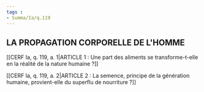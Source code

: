 ```yaml
---
tags : 
- Summa/Ia/q.119
---
```


## LA PROPAGATION CORPORELLE DE L'HOMME

[[CERF Ia, q. 119, a. 1|ARTICLE 1 : Une part des aliments se transforme-t-elle en la réalité de la nature humaine ?]]

[[CERF Ia, q. 119, a. 2|ARTICLE 2 : La semence, principe de la génération humaine, provient-elle du superflu de nourriture ?]]

